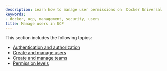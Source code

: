 ```yaml
---
description: Learn how to manage user permissions on  Docker Universal Control Plane.
keywords:
- docker, ucp, management, security, users
title: Manage users in UCP
---
```


This section includes the following topics:

* [Authentication and authorization](authentication-and-authorization.md)
* [Create and manage users](create-and-manage-users.md)
* [Create and manage teams](create-and-manage-teams.md)
* [Permission levels](permission-levels.md)
